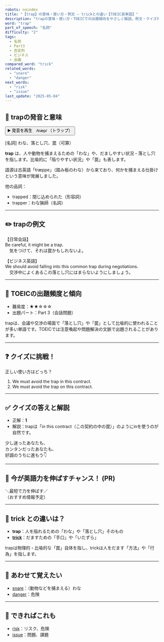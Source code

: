 ```yaml
---
robots: noindex
title: "【trap】の意味・使い方・例文 ― trickとの違い【TOEIC英単語】"
description: "trapの意味・使い方・TOEICでの出題傾向をやさしく解説。例文・クイズ付きでtrickとの違いもわかりやすく学べます。"
word: "trap"
part_of_speech: "名詞"
difficulty: "2"
tags:
  - 名詞
  - Part3
  - 否定的
  - ビジネス
  - 会議
compared_word: "trick"
related_words:
  - "snare"
  - "danger"
next_words:
  - "risk"
  - "issue"
last_update: "2025-05-04"
---
```


## 🔰 trapの発音と意味

<button class="play-audio" onclick="playTTS('trap')">
  <span class="play-audio-main">
    ▶️ 発音を再生　/træp/
  </span>
  <span class="play-audio-sub">
    （トラップ）
  </span>
</button>

[名詞] わな、落とし穴、罠（可算）

**trap** は、人や動物を捕まえるための「わな」や、だましやすい状況・落とし穴を指します。比喩的に「陥りやすい状況」や「罠」も表します。

語源は古英語「træppe」（踏み板のわな）から来ており、何かを捕まえる仕掛けという意味が発展しました。

他の品詞：  
- trapped：閉じ込められた（形容詞）
- trapper：わな猟師（名詞）

---

## ✏️ trapの例文

【日常会話】  
Be careful, it might be a trap.  
　気をつけて、それは罠かもしれないよ。

【ビジネス英語】  
We should avoid falling into this common trap during negotiations.  
　交渉中によくあるこの落とし穴にはまらないようにしましょう。

---

## 🎯 TOEICの出題頻度と傾向

- 難易度：★★☆☆☆
- 出題パート：Part 3（会話問題）

trapは、会議や交渉の場面で「落とし穴」や「罠」として比喩的に使われることが多い単語です。TOEICでは注意喚起や問題解決の文脈で出題されることがあります。

---

## ❓ クイズに挑戦！

正しい使い方はどっち？

1. We must avoid the trap in this contract.  
2. We must avoid the trap on this contract.

---

## ✅ クイズの答えと解説

- 正解：**1**
- 解説：trapは「in this contract（この契約の中の罠）」のようにinを使うのが自然です。

少し迷ったあなたも、  
カンタンだったあなたも、  
好調のうちに進もう👇️

---

## 🚀 今が英語力を伸ばすチャンス！ (PR)

<div class="info-center">
＼最短で力を伸ばす／<br>  
（おすすめ情報予定）
</div>

---

## 🤔  trick との違いは？

- **trap**：人を陥れるための「わな」や「落とし穴」そのもの
- **[trick](/word/trick)**：だますための「手口」や「いたずら」

trapは物理的・比喩的な「罠」自体を指し、trickは人をだます「方法」や「行為」を指します。

---

## 🧩 あわせて覚えたい

- [snare](/word/snare)：（動物などを捕まえる）わな
- [danger](/word/danger)：危険

---

## 📖 できればこれも

- [risk](/word/risk)：リスク、危険
- [issue](/word/issue)：問題、課題

<!-- cvid: aid30_bid01 -->
